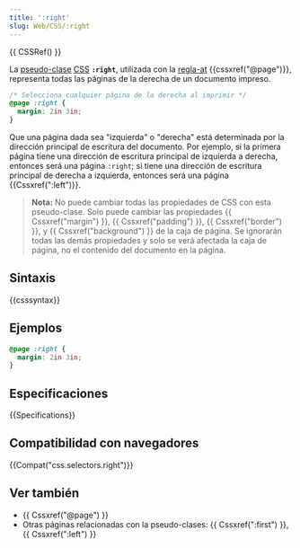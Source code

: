 ```yaml
---
title: ':right'
slug: Web/CSS/:right
---
```


{{ CSSRef() }}

La [pseudo-clase](/es/docs/Web/CSS/Pseudo-classes) [CSS](/es/docs/Web/CSS) **`:right`**, utilizada con la [regla-at](/es/docs/Web/CSS/At-rule) {{cssxref("@page")}}, representa todas las páginas de la derecha de un documento impreso.

```css
/* Selecciona cualquier página de la derecha al imprimir */
@page :right {
  margin: 2in 3in;
}
```

Que una página dada sea "izquierda" o "derecha" está determinada por la dirección principal de escritura del documento. Por ejemplo, si la primera página tiene una dirección de escritura principal de izquierda a derecha, entonces será una página `:right`; si tiene una dirección de escritura principal de derecha a izquierda, entonces será una página {{Cssxref(":left")}}.

> **Nota:** No puede cambiar todas las propiedades de CSS con esta pseudo-clase. Solo puede cambiar las propiedades {{ Cssxref("margin") }}, {{ Cssxref("padding") }}, {{ Cssxref("border") }}, y {{ Cssxref("background") }} de la caja de página. Se ignorarán todas las demás propiedades y solo se verá afectada la caja de página, no el contenido del documento en la página.

## Sintaxis

{{csssyntax}}

## Ejemplos

```css
@page :right {
  margin: 2in 3in;
}
```

## Especificaciones

{{Specifications}}

## Compatibilidad con navegadores

{{Compat("css.selectors.right")}}

## Ver también

- {{ Cssxref("@page") }}
- Otras páginas relacionadas con la pseudo-clases: {{ Cssxref(":first") }}, {{ Cssxref(":left") }}
